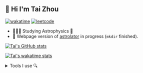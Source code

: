 ## 👋 Hi I'm Tai Zhou

[![wakatime](https://wakatime.com/badge/user/9d0cf55e-5b6e-4078-b307-e95402afaf95.svg)](https://wakatime.com/@tai) [![leetcode](https://img.shields.io/badge/dynamic/json?labelColor=black&logo=leetcode&color=%23ffa116&label=LeetCode&query=ratingQuantile&url=https%3A%2F%2Fleetcode-badge.vercel.app%2Fapi%2Fusers%2Ftai-zhou)](https://leetcode.com/tai-zhou/)

* 👨🏻‍🎓 Studying Astrophysics 🔭
* 🧐 Webpage version of [astrolator](https://github.com/Tai-Zhou/astrolator) in progress (`mkdir` finished).

[![Tai's GitHub stats](https://github-readme-stats.vercel.app/api?username=tai-zhou&hide_title=true&count_private=true&show_icons=true&bg_color=30,e96443,904e95&title_color=fff&text_color=fff&icon_color=fff)](https://github.com/Tai-Zhou)

[![Tai's wakatime stats](https://github-readme-stats.vercel.app/api/wakatime?username=tai&layout=compact)](https://wakatime.com/@tai)

<details>
  <summary>Tools I use 🔍</summary>

### Hardware

* MacBook Pro (13-inch, 2019, Intel i5)
* Windows Desktop
* Raspberry Pi 3 Model B+

### Life

* **[Home Assistant](https://github.com/home-assistant/core)**: 🏡 Open source home automation that puts local control and privacy first.
  * **[Xiaomi Miot For HomeAssistant](https://github.com/al-one/hass-xiaomi-miot)**: Automatic integrate all Xiaomi devices to HomeAssistant via miot-spec, support Wi-Fi, BLE, ZigBee devices. 小米米家智能家居设备接入Hass集成
* **[Obsidian](https://obsidian.md)**: Obsidian is a powerful and extensible knowledge base that works on top of your local folder of plain text files.
* **[Jellyfin](https://github.com/jellyfin/jellyfin)**: The Free Software Media System.

#### Fonts

* **[Source Han Sans](https://github.com/adobe-fonts/source-han-sans)**: Source Han Sans is a set of OpenType/CFF Pan-CJK fonts.
* **[Source Han Serif](https://github.com/adobe-fonts/source-han-serif)**: Source Han Serif is a set of OpenType/CFF Pan-CJK fonts.
* **[Cascadia Code](https://github.com/microsoft/cascadia-code)**: This is a fun, new monospaced font that includes programming ligatures and is designed to enhance the modern look and feel of the Windows Terminal.

### System

* **[Tampermonkey](https://github.com/Tampermonkey/tampermonkey)**: The most popular userscript manager, with over 10 million users.
* **[aria2](https://github.com/aria2/aria2)**: aria2 is a lightweight multi-protocol & multi-source, cross platform download utility operated in command-line. It supports HTTP/HTTPS, FTP, SFTP, BitTorrent and Metalink.
  * **[Motrix](https://github.com/agalwood/Motrix)**: A full-featured download manager.
* **[SwitchHosts](https://github.com/oldj/SwitchHosts)**: SwitchHosts is an App for managing hosts file, it is based on Electron , React, UmiJS , Chakra UI, CodeMirror, etc.
* **[Barrier](https://github.com/debauchee/barrier)**: Open-source KVM software.

#### macOS

* **[Homebrew](https://github.com/Homebrew)**: 🍺 The missing package manager for macOS (or Linux).
* **[Stats](https://github.com/exelban/stats)**: macOS system monitor in your menu bar.
* **[Raycast](https://www.raycast.com)**: Raycast is a blazingly fast, totally extendable launcher. It lets you complete tasks, calculate, share common links, and much more.
* **[Hidden Bar](https://github.com/dwarvesf/hidden)**: An ultra-light MacOS utility that helps hide menu bar icons.
* **[Mos](https://github.com/Caldis/Mos)**: A lightweight tool used to smooth scrolling and set scroll direction independently for your mouse on macOS.
* **[MonitorControl](https://github.com/MonitorControl/MonitorControl)**: 🖥 Control your display's brightness & volume on your Mac as if it was a native Apple Display. Use Apple Keyboard keys or custom shortcuts. Shows the native macOS OSDs.
* **[IINA](https://github.com/iina/iina)**: The modern video player for macOS.

#### Windows
* **[PowerToys](https://github.com/microsoft/PowerToys)**: Windows system utilities to maximize productivity.

### Academy

* **[Zotero](https://github.com/zotero/zotero)**: Zotero is a free, easy-to-use tool to help you collect, organize, cite, and share your research sources.
* **[MacTeX](https://www.tug.org/mactex)**: TeX Live is intended to be a straightforward way to get up and running with the TeX document production system.
  * **[TeX Live Utility](https://github.com/amaxwell/tlutility)**: TeX Live Utility, a Mac OS GUI for the TeX Live Manager.
* **[Inkscape](https://gitlab.com/inkscape/inkscape)**: Free and Open Source Vector Drawing.

### Programming

#### [VS Code](https://github.com/microsoft/vscode): Free. Built on open source. Runs everywhere.

* **[C/C++](https://github.com/Microsoft/vscode-cpptools)**: Official repository for the Microsoft C/C++ extension for VS Code.
* **[Doxygen Documentation Generator](https://github.com/cschlosser/doxdocgen)**: Generate doxygen documentation from source code in VS Code.
* **[CMake Tools](https://github.com/microsoft/vscode-cmake-tools)**: CMake integration in Visual Studio Code.
* **[LaTeX Workshop](https://github.com/James-Yu/LaTeX-Workshop)**: Boost LaTeX typesetting efficiency with preview, compile, autocomplete, colorize, and more.
* **[Markdown All in One](https://github.com/yzhang-gh/vscode-markdown)**: Markdown All in One.
* **[Todo Tree](https://github.com/Gruntfuggly/todo-tree)**: Use ripgrep to find TODO tags and display the results in a tree view.

#### C/C++

  * **[CMake](https://github.com/Kitware/CMake)**: CMake is a cross-platform, open-source build system generator.
  * **[GSL](https://www.gnu.org/software/gsl/)**: The GNU Scientific Library (GSL) is a numerical library for C and C++ programmers.
  * **[Doxygen](https://doxygen.nl)**: Generate documentation from source code.

#### [Python](https://github.com/python/cpython)

  * **[pip](https://github.com/pypa/pip)**: The Python package installer.
  * **[Jupyter Notebook](https://github.com/jupyter/notebook)**: Jupyter Interactive Notebook.
  * **[JupyterLab](https://github.com/jupyterlab/jupyterlab)**: JupyterLab computational environment.
  * **[NumPy](https://github.com/numpy/numpy)**: The fundamental package for scientific computing with Python.
  * **[plotly.py](https://github.com/plotly/plotly.py)**: The interactive graphing library for Python (includes Plotly Express) ✨
  * **[matplotlib](https://github.com/matplotlib/matplotlib)**: Plotting with Python.
  * **[Astropy](https://github.com/astropy/astropy)**: Repository for the Astropy core package.
  * **[Manim](https://github.com/manimCommunity/manim)**: A community-maintained Python framework for creating mathematical animations.
  * **[Breathe](https://github.com/breathe-doc/breathe)**: ReStructuredText and Sphinx bridge to Doxygen.
  * **[Sphinx](https://github.com/sphinx-doc/sphinx)**: The Sphinx documentation generator.

<!--#### [TypeScript](https://github.com/microsoft/TypeScript)
  * **[Node.js](https://github.com/nodejs/node)**: Node.js JavaScript runtime ✨🐢🚀✨
  * **[pnpm](https://github.com/pnpm/pnpm)**: Fast, disk space efficient package manager.
  * **[Vue.js](https://github.com/vuejs/core)**: 🖖 Vue.js is a progressive, incrementally-adoptable JavaScript framework for building UI on the web.
  * **[Nuxt](https://nuxt.com)**: Nuxt is an intuitive and extendable way to create type-safe, performant and production-grade full-stack web apps and websites with Vue 3.
  * **[Vuetify](https://github.com/vuetifyjs/vuetify)**: 🐉 Vue Component Framework.-->

</details>

<!--
**Tai-Zhou/Tai-Zhou** is a ✨ _special_ ✨ repository because its `README.md` (this file) appears on your GitHub profile.

Here are some ideas to get you started:

- 🔭 I’m currently working on ...
- 🌱 I’m currently learning ...
- 👯 I’m looking to collaborate on ...
- 🤔 I’m looking for help with ...
- 💬 Ask me about ...
- 📫 How to reach me: ...
- 😄 Pronouns: ...
- ⚡ Fun fact: ...
-->
